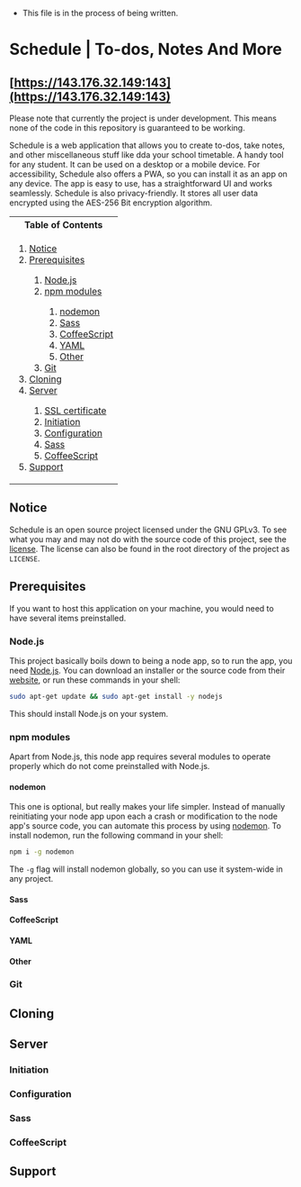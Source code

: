 * This file is in the process of being written.

# Schedule | To-dos, Notes And More

## [https://143.176.32.149:143](https://143.176.32.149:143)

Please note that currently the project is under development. This means none of the code in this repository is guaranteed to be working.

Schedule is a web application that allows you to create to-dos, take notes, and other miscellaneous stuff like dda your school timetable. A handy tool for any student. It can be used on a desktop or a mobile device. For accessibility, Schedule also offers a PWA, so you can install it as an app on any device. The app is easy to use, has a straightforward UI and works seamlessly. Schedule is also privacy-friendly. It stores all user data encrypted using the AES-256 Bit encryption algorithm.

<table>
	<tr>
		<th>Table of Contents</th>
	</tr>
	<tr>
		<td>
			<ol>
				<li><a href="#notice">Notice</a></li>
				<li><a href="#prerequisites">Prerequisites</a></li>
				<ol>
					<li><a href="#nodejs">Node.js</a></li>
					<li><a href="#npm-modules">npm modules</a></li>
					<ol>
						<li><a href="#nodemon">nodemon</a></li>
						<li><a href="#sass">Sass</a></li>
						<li><a href="#coffeescript">CoffeeScript</a></li>
						<li><a href="#yaml">YAML</a></li>
						<li><a href="#other">Other</a></li>
						<!-- <li><a href="#uuid">uuid</a></li>
						<li><a href="#ip">ip</a></li> -->
					</ol>
					<li><a href="#git">Git</a></li>
				</ol>
				<li><a href="#cloning">Cloning</a></li>
				<li><a href="#server">Server</a></li>
				<ol>
					<li><a href="#ssl-certificate">SSL certificate</a></li>
					<li><a href="#initiation">Initiation</a></li>
					<li><a href="#configuration">Configuration</a></li>
					<li><a href="#sass-1">Sass</a></li>
					<li><a href="#coffeescript-1">CoffeeScript</a></li>
				</ol>
				<li><a href="#support">Support</a></li>
			</ol>
		</td>
	</tr>
</table>

## Notice

Schedule is an open source project licensed under the GNU GPLv3. To see what you may and may not do with the source code of this project, see the [license](https://github.com/msfninja/schedule/blob/main/LICENSE). The license can also be found in the root directory of the project as `LICENSE`.

## Prerequisites

If you want to host this application on your machine, you would need to have several items preinstalled.

### Node.js

This project basically boils down to being a node app, so to run the app, you need [Node.js](https://nodejs.org/en/). You can download an installer or the source code from their [website](https://nodejs.org/en/download/), or run these commands in your shell:

```bash
sudo apt-get update && sudo apt-get install -y nodejs

```

This should install Node.js on your system.

### npm modules

Apart from Node.js, this node app requires several modules to operate properly which do not come preinstalled with Node.js.

#### nodemon

This one is optional, but really makes your life simpler. Instead of manually reinitiating your node app upon each a crash or modification to the node app's source code, you can automate this process by using [nodemon](https://nodemon.io/). To install nodemon, run the following command in your shell:

```bash
npm i -g nodemon

```

The `-g` flag will install nodemon globally, so you can use it system-wide in any project.

#### Sass

#### CoffeeScript

#### YAML

#### Other

### Git

## Cloning

## Server

### Initiation

### Configuration

### Sass

### CoffeeScript

## Support